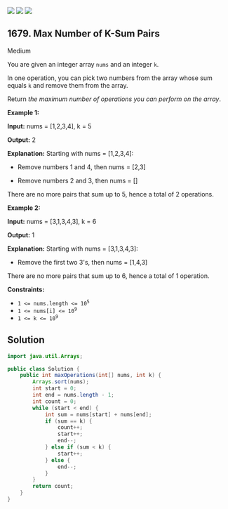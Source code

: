 [![](https://img.shields.io/github/stars/javadev/LeetCode-in-Java?label=Stars&style=flat-square)](https://github.com/javadev/LeetCode-in-Java)
[![](https://img.shields.io/github/forks/javadev/LeetCode-in-Java?label=Fork%20me%20on%20GitHub%20&style=flat-square)](https://github.com/javadev/LeetCode-in-Java/fork)
[![](https://img.shields.io/badge/-LeetCode%20in%20Kotlin-blue?style=flat-square)](https://github.com/javadev/LeetCode-in-Kotlin)

## 1679\. Max Number of K-Sum Pairs

Medium

You are given an integer array `nums` and an integer `k`.

In one operation, you can pick two numbers from the array whose sum equals `k` and remove them from the array.

Return _the maximum number of operations you can perform on the array_.

**Example 1:**

**Input:** nums = [1,2,3,4], k = 5

**Output:** 2

**Explanation:** Starting with nums = [1,2,3,4]:

- Remove numbers 1 and 4, then nums = [2,3]

- Remove numbers 2 and 3, then nums = []

There are no more pairs that sum up to 5, hence a total of 2 operations.

**Example 2:**

**Input:** nums = [3,1,3,4,3], k = 6

**Output:** 1

**Explanation:** Starting with nums = [3,1,3,4,3]:

- Remove the first two 3's, then nums = [1,4,3]

There are no more pairs that sum up to 6, hence a total of 1 operation.

**Constraints:**

*   <code>1 <= nums.length <= 10<sup>5</sup></code>
*   <code>1 <= nums[i] <= 10<sup>9</sup></code>
*   <code>1 <= k <= 10<sup>9</sup></code>

## Solution

```java
import java.util.Arrays;

public class Solution {
    public int maxOperations(int[] nums, int k) {
        Arrays.sort(nums);
        int start = 0;
        int end = nums.length - 1;
        int count = 0;
        while (start < end) {
            int sum = nums[start] + nums[end];
            if (sum == k) {
                count++;
                start++;
                end--;
            } else if (sum < k) {
                start++;
            } else {
                end--;
            }
        }
        return count;
    }
}
```